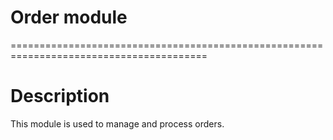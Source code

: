 # Order module
========================================================================================

# Description

This module is used to manage and process orders.